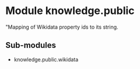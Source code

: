 Module knowledge.public
=======================
"Mapping of Wikidata property ids to its string.

Sub-modules
-----------
* knowledge.public.wikidata